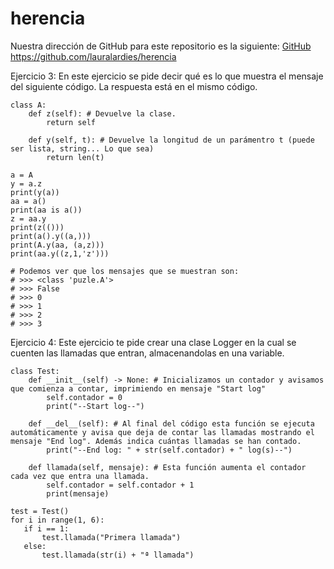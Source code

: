 # herencia

Nuestra dirección de GitHub para este repositorio es la siguiente: [GitHub](https://github.com/lauralardies/herencia)
https://github.com/lauralardies/herencia

Ejercicio 3: En este ejercicio se pide decir qué es lo que muestra el mensaje del siguiente código. La respuesta está en el mismo código.
```
class A: 
    def z(self): # Devuelve la clase.
        return self 
 
    def y(self, t): # Devuelve la longitud de un parámentro t (puede ser lista, string... Lo que sea)
        return len(t) 
        
a = A 
y = a.z 
print(y(a)) 
aa = a() 
print(aa is a()) 
z = aa.y 
print(z(())) 
print(a().y((a,))) 
print(A.y(aa, (a,z))) 
print(aa.y((z,1,'z'))) 

# Podemos ver que los mensajes que se muestran son:
# >>> <class 'puzle.A'>
# >>> False
# >>> 0
# >>> 1
# >>> 2
# >>> 3
```

Ejercicio 4: Este ejercicio te pide crear una clase Logger en la cual se cuenten las llamadas que entran, almacenandolas en una variable. 
```
class Test:
    def __init__(self) -> None: # Inicializamos un contador y avisamos que comienza a contar, imprimiendo en mensaje "Start log"
        self.contador = 0
        print("--Start log--")

    def __del__(self): # Al final del código esta función se ejecuta automáticamente y avisa que deja de contar las llamadas mostrando el mensaje "End log". Además indica cuántas llamadas se han contado.
        print("--End log: " + str(self.contador) + " log(s)--")
    
    def llamada(self, mensaje): # Esta función aumenta el contador cada vez que entra una llamada.
        self.contador = self.contador + 1
        print(mensaje)
 
test = Test() 
for i in range(1, 6): 
   if i == 1: 
       test.llamada("Primera llamada") 
   else: 
       test.llamada(str(i) + "ª llamada")        
 
```
